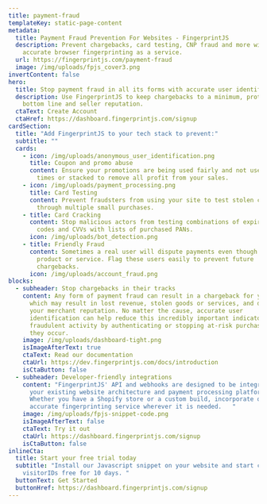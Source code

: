 ```yaml
---
title: payment-fraud
templateKey: static-page-content
metadata:
  title: Payment Fraud Prevention For Websites - FingerprintJS
  description: Prevent chargebacks, card testing, CNP fraud and more with 99.5%
    accurate browser fingerprinting as a service.
  url: https://fingerprintjs.com/payment-fraud
  image: /img/uploads/fpjs_cover3.png
invertContent: false
hero:
  title: Stop payment fraud in all its forms with accurate user identification
  description: Use FingerprintJS to keep chargebacks to a minimum, protecting your
    bottom line and seller reputation.
  ctaText: Create Account
  ctaHref: https://dashboard.fingerprintjs.com/signup
cardSection:
  title: "Add FingerprintJS to your tech stack to prevent:"
  subtitle: ""
  cards:
    - icon: /img/uploads/anonymous_user_identification.png
      title: Coupon and promo abuse
      content: Ensure your promotions are being used fairly and not used multiple
        times or stacked to remove all profit from your sales.
    - icon: /img/uploads/payment_processing.png
      title: Card Testing
      content: Prevent fraudsters from using your site to test stolen credit cards
        through multiple small purchases.
    - title: Card Cracking
      content: Stop malicious actors from testing combinations of expiry dates, postal
        codes and CVVs with lists of purchased PANs.
      icon: /img/uploads/bot_detection.png
    - title: Friendly Fraud
      content: Sometimes a real user will dispute payments even though they received a
        product or service. Flag these users easily to prevent future
        chargebacks.
      icon: /img/uploads/account_fraud.png
blocks:
  - subheader: Stop chargebacks in their tracks
    content: Any form of payment fraud can result in a chargeback for your website,
      which may result in lost revenue, stolen goods or services, and damage to
      your merchant reputation. No matter the cause, accurate user
      identification can help reduce this incredibly important indicator of
      fraudulent activity by authenticating or stopping at-risk purchases before
      they occur.
    image: /img/uploads/dashboard-tight.png
    isImageAfterText: true
    ctaText: Read our documentation
    ctaUrl: https://dev.fingerprintjs.com/docs/introduction
    isCtaButton: false
  - subheader: Developer-friendly integrations
    content: "FingerprintJS' API and webhooks are designed to be integrated with
      your existing website architecture and payment processing platform.
      Whether you have a Shopify store or a custom build, incorporate our highly
      accurate fingerprinting service wherever it is needed.   "
    image: /img/uploads/fpjs-snippet-code.png
    isImageAfterText: false
    ctaText: Try it out
    ctaUrl: https://dashboard.fingerprintjs.com/signup
    isCtaButton: false
inlineCta:
  title: Start your free trial today
  subtitle: "Install our Javascript snippet on your website and start collecting
    visitorIDs free for 10 days. "
  buttonText: Get Started
  buttonHref: https://dashboard.fingerprintjs.com/signup
---
```

